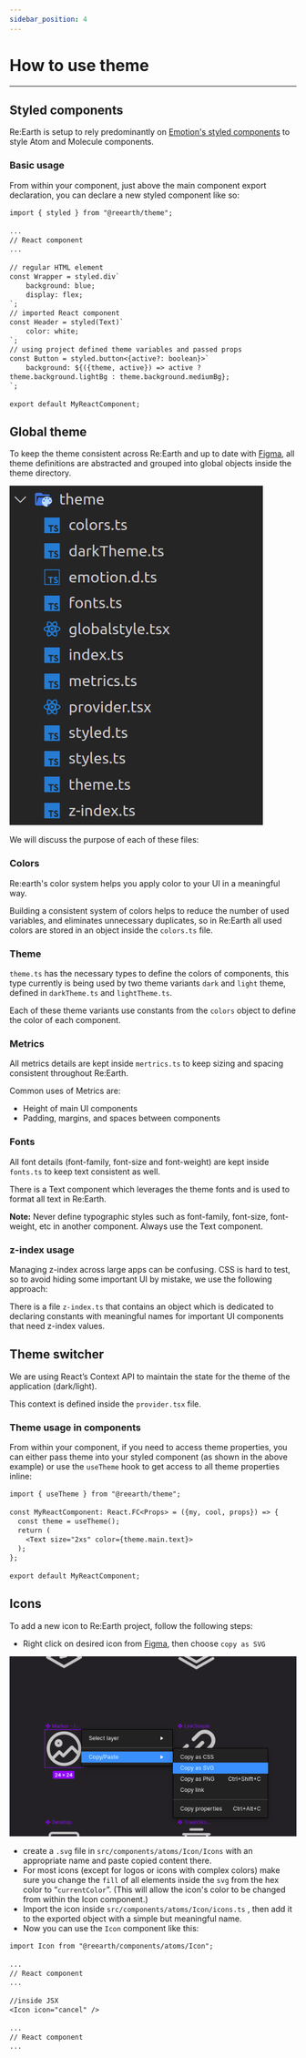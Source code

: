 ```yaml
---
sidebar_position: 4
---
```


# How to use theme
------

## Styled components

Re:Earth is setup to rely predominantly on [Emotion's styled components](https://emotion.sh/docs/introduction) to style Atom and Molecule components.

### Basic usage

From within your component, just above the main component export declaration, you can declare a new styled component like so:

```tsx
import { styled } from "@reearth/theme";

...
// React component
...

// regular HTML element
const Wrapper = styled.div`
	background: blue;
	display: flex;
`;
// imported React component
const Header = styled(Text)`
	color: white;
`;
// using project defined theme variables and passed props
const Button = styled.button<{active?: boolean}>`
	background: ${({theme, active}) => active ? theme.background.lightBg : theme.background.mediumBg};
`;

export default MyReactComponent;
```

## Global theme

To keep the theme consistent across Re:Earth and up to date with [Figma](https://www.figma.com/file/bdnfDaGXGoNfUws4y7JItl/Re%3AEarth-UI-Gamma?node-id=5845%3A195209), all theme definitions are abstracted and grouped into global objects inside the theme directory.

![theme.png](./images/theme.png)

We will discuss the purpose of each of these files: 

### Colors

Re:earth's color system helps you apply color to your UI in a meaningful way.

Building a consistent system of colors helps to reduce the number of used variables, and eliminates unnecessary duplicates, so in Re:Earth all used colors are stored in an object inside the `colors.ts` file.

### Theme

`theme.ts` has the necessary types to define the colors of components, this type currently is being used by two theme variants `dark` and `light` theme, defined in `darkTheme.ts` and `lightTheme.ts`.

Each of these theme variants use constants from the `colors` object to define the color of each component.

### Metrics

All metrics details are kept inside `mertrics.ts` to keep sizing and spacing consistent throughout Re:Earth.

Common uses of Metrics are:

- Height of main UI components
- Padding, margins, and spaces between components

### Fonts

All font details (font-family, font-size and font-weight) are kept inside `fonts.ts` to keep text consistent as well.

There is a Text component which leverages the theme fonts and is used to format all text in Re:Earth.

**Note:** Never define typographic styles such as font-family, font-size, font-weight, etc in another component. Always use the Text component.

### z-index usage

Managing z-index across large apps can be confusing. CSS is hard to test, so to avoid hiding some important UI by mistake, we use the following approach:

There is a file  `z-index.ts` that contains an object which is dedicated to declaring constants with meaningful names for important UI components that need z-index values.

## Theme switcher

We are using React’s Context API to maintain the state for the theme of the application (dark/light).

This context is defined inside the `provider.tsx` file.

### Theme usage in components

From within your component, if you need to access theme properties, you can either pass theme into your styled component (as shown in the above example) or use the `useTheme` hook to get access to all theme properties inline:

```tsx
import { useTheme } from "@reearth/theme";

const MyReactComponent: React.FC<Props> = ({my, cool, props}) => {
  const theme = useTheme();
  return (
    <Text size="2xs" color={theme.main.text}>
  );
};

export default MyReactComponent;
```

## Icons

To add a new icon to Re:Earth project, follow the following steps:

- Right click on desired icon from [Figma](https://www.figma.com/file/bdnfDaGXGoNfUws4y7JItl/Re%3AEarth-UI-Gamma?node-id=4152%3A54263), then choose `copy as SVG`

![copy.png](./images/copy.png)

- create a `.svg` file in `src/components/atoms/Icon/Icons` with an appropriate name and paste copied content there.
- For most icons (except for logos or icons with complex colors) make sure you change the `fill` of all elements inside the `svg` from the hex color to “`currentColor`”. (This will allow the icon's color to be changed from within the Icon component.)
- Import the icon inside `src/components/atoms/Icon/icons.ts` , then add it to the exported object with a simple but meaningful name.
- Now you can use the `Icon` component like this:

```tsx
import Icon from "@reearth/components/atoms/Icon";

...
// React component
...

//inside JSX
<Icon icon="cancel" />

...
// React component
...
```